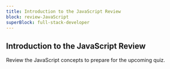 ```yaml
---
title: Introduction to the JavaScript Review
block: review-JavaScript
superBlock: full-stack-developer
---
```


## Introduction to the JavaScript Review

Review the JavaScript concepts to prepare for the upcoming quiz.
